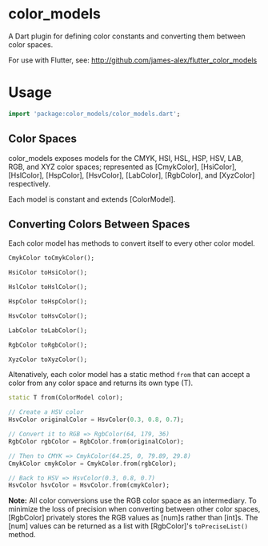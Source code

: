# color_models

A Dart plugin for defining color constants and converting them
between color spaces.

For use with Flutter, see:
http://github.com/james-alex/flutter_color_models

# Usage

```dart
import 'package:color_models/color_models.dart';
```

## Color Spaces

color_models exposes models for the CMYK, HSI, HSL, HSP, HSV, LAB, RGB,
and XYZ color spaces; represented as [CmykColor], [HsiColor], [HslColor],
[HspColor], [HsvColor], [LabColor], [RgbColor], and [XyzColor] respectively.

Each model is constant and extends [ColorModel].

## Converting Colors Between Spaces

Each color model has methods to convert itself to every other color model.

```dart
CmykColor toCmykColor();

HsiColor toHsiColor();

HslColor toHslColor();

HspColor toHspColor();

HsvColor toHsvColor();

LabColor toLabColor();

RgbColor toRgbColor();

XyzColor toXyzColor();
```

Altenatively, each color model has a static method `from` that can
accept a color from any color space and returns its own type (T).

```dart
static T from(ColorModel color);
```

```dart
// Create a HSV color
HsvColor originalColor = HsvColor(0.3, 0.8, 0.7);

// Convert it to RGB => RgbColor(64, 179, 36)
RgbColor rgbColor = RgbColor.from(originalColor);

// Then to CMYK => CmykColor(64.25, 0, 79.89, 29.8)
CmykColor cmykColor = CmykColor.from(rgbColor);

// Back to HSV => HsvColor(0.3, 0.8, 0.7)
HsvColor hsvColor = HsvColor.from(cmykColor);
```

__Note:__ All color conversions use the RGB color space as an
intermediary. To minimize the loss of precision when converting
between other color spaces, [RgbColor] privately stores the RGB
values as [num]s rather than [int]s. The [num] values can be
returned as a list with [RgbColor]'s `toPreciseList()` method.
